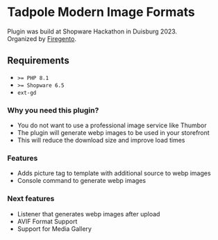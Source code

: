 # Tadpole Modern Image Formats
Plugin was build at Shopware Hackathon in Duisburg 2023.  
Organized by [Firegento](https://shop.firegento.com/).

## Requirements
* `>= PHP 8.1`
* `>= Shopware 6.5`
* `ext-gd`

### Why you need this plugin?
* You do not want to use a professional image service like Thumbor
* The plugin will generate webp images to be used in your storefront
* This will reduce the download size and improve load times

### Features
* Adds picture tag to template with additional source to webp images
* Console command to generate webp images

### Next features
* Listener that generates webp images after upload
* AVIF Format Support
* Support for Media Gallery
